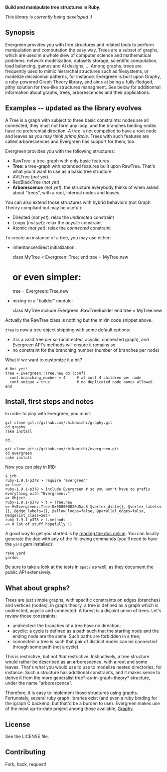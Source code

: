 **Build and manipulate tree structures in Ruby.**

*This library is currently being developed :)*

## Synopsis

Evergreen provides you with tree structures and related tools to perform manipulation and computation the easy way. Trees are a subset of graphs, which are used in a whole slew of computer science and mathematical problems: network modelization, datasets storage, scientific computation, load balancing, games and AI designs, … Among graphs, trees are frequently used to mimic hierarchal structures such as filesystems, or modelize decisionnal patterns, for instance. Evergreen is built upon Graphy, a ruby-powered Graph Theory library, and aims at being a fully-fledged, pithy solution for tree-like structures managment. See below for additionnal information about graphs, trees, arborescences and their applications.

## Examples -- updated as the library evolves

A Tree is a graph with subject to three basic constraints: nodes are all connected, they must not form any loop, and the branches binding nodes have no preferential direction. A tree is not compelled to have a root node and leaves as you may think *prima facie*. Trees with such features are called arborescences and Evergreen has support for them, too.

Evergreen provides you with the following structures:

* RawTree: a tree-graph with only basic features
* **Tree**: a tree-graph with extended features built upon RawTree. That's what you'd want to use as a basic tree structure
* AVLTree (*not yet*)
* RedBlackTree (*not yet*)
* **Arborescence** (*not yet*): the structure everybody thinks of when asked about "trees", with a root, internal nodes and leaves

You can also extend those structures with hybrid behaviors (not Graph Theory compliant but may be useful):

* Directed (*not yet*): relax the *undirected* constraint
* Loopy (*not yet*): relax the *acyclic* constraint
* Atomic (*not yet*): relax the *connected* constraint

To create an instance of a tree, you may use either:

* inheritance/direct initialization:

    class MyTree < Evergreen::Tree; end
    tree = MyTree.new

    # or even simpler:
    tree = Evergreen::Tree.new

* mixing-in a "builder" module:

    class MyTree
      include Evergreen::RawTreeBuilder
    end
    tree = MyTree.new

Actually the RawTree class is nothing but the mixin code snippet above.

`tree` is now a tree object shipping with some default options:

* it is a valid tree *per se* (undirected, acyclic, connected graph), and Evergreen API's methods will ensure it remains so
* no constraint for the branching number (number of branches per node)

What if we want to customize it a bit?

    # Not yet!
    tree = Evergreen::Tree.new do |conf|
      conf.branching_number = 4     # at most 4 children per node
      conf.unique = true            # no duplicated node names allowed
    end

## Install, first steps and notes

In order to play with Evergreen, you must:

    git clone git://github.com/chikamichi/graphy.git
    cd graphy
    rake install

    cd..

    git clone git://github.com/chikamichi/evergreen.git
    cd evergreen
    rake install

Now you can play in IRB:

    $ irb
    ruby-1.9.1-p378 > require 'evergreen'
    => true 
    ruby-1.9.1-p378 > include Evergreen # so you won't have to prefix everything with "Evergreen::"
    => Object 
    ruby-1.9.1-p378 > t = Tree.new
    => #<Evergreen::Tree:0x000000020d5ac8 @vertex_dict={}, @vertex_labels={}, @edge_labels={}, @allow_loops=false, @parallel_edges=false, @edgelist_class=Set> 
    ruby-1.9.1-p378 > t.methods
    => # lot of stuff hopefully :)

A good way to get you started is by [reading the doc online](http://rdoc.info/projects/chikamichi/evergreen "Evergreen on rdoc.info"). You can locally generate the doc with any of the following commands (you'll need to have the `yard` gem installed):

    rake yard
    yardoc

Be sure to take a look at the tests in `spec/` as well, as they document the public API extensively.

## What about graphs?

Trees are just simple graphs, with specific constraints on edges (branches) and vertices (nodes). In graph theory, a tree is defined as a graph which is undirected, acyclic and connected. A forest is a disjoint union of trees. Let's review those constraints:

* undirected: the branches of a tree have no direction;
* acyclic: a cycle is defined as a path such that the starting node and the ending node are the same. Such paths are forbidden in a tree;
* connected: a tree is such that pair of distinct nodes can be connected through some path (not a cycle).

This is restrictive, but not *that* restrictive. Instinctively, a tree structure would rather be described as an arborescence, with a root and some leaves. That's what you would use to use to modelize nested directories, for instance. Such a structure has additional constraints, and it makes sense to derive it from the more generalist tree*-as-in-graph-theory* structure, under the name "arborescence".

Therefore, it is easy to implement those structures using graphs. Fortunately, several ruby graph libraries exist (and even a ruby binding for the igraph C backend, but that'd be a burden to use). Evergreen makes use of the most up-to-date project among those available, [Graphy](http://github.com/bruce/graphy "Graphy on Github").

## License

See the LICENSE file.

## Contributing

Fork, hack, request!

